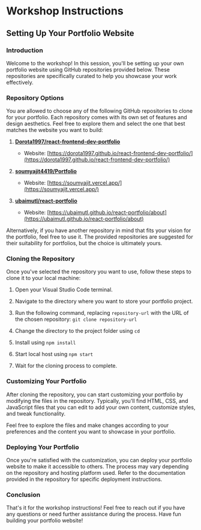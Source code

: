 # Workshop Instructions

## Setting Up Your Portfolio Website

### Introduction

Welcome to the workshop! In this session, you'll be setting up your own portfolio website using GitHub repositories provided below. These repositories are specifically curated to help you showcase your work effectively.

### Repository Options

You are allowed to choose any of the following GitHub repositories to clone for your portfolio. Each repository comes with its own set of features and design aesthetics. Feel free to explore them and select the one that best matches the website you want to build:

1. **[Dorota1997/react-frontend-dev-portfolio](https://github.com/Dorota1997/react-frontend-dev-portfolio.git)**
   - Website: [https://dorota1997.github.io/react-frontend-dev-portfolio/](https://dorota1997.github.io/react-frontend-dev-portfolio/)

2. **[soumyajit4419/Portfolio](https://github.com/soumyajit4419/Portfolio)**
   - Website: [https://soumyajit.vercel.app/](https://soumyajit.vercel.app/)

3. **[ubaimutl/react-portfolio](https://github.com/ubaimutl/react-portfolio.git)**
   - Website: [https://ubaimutl.github.io/react-portfolio/about](https://ubaimutl.github.io/react-portfolio/about)

Alternatively, if you have another repository in mind that fits your vision for the portfolio, feel free to use it. The provided repositories are suggested for their suitability for portfolios, but the choice is ultimately yours.

### Cloning the Repository

Once you've selected the repository you want to use, follow these steps to clone it to your local machine:

1. Open your Visual Studio Code terminal.
2. Navigate to the directory where you want to store your portfolio project.
3. Run the following command, replacing `repository-url` with the URL of the chosen repository: `git clone repository-url`
4. Change the directory to the project folder using `cd`
5. Install using `npm install`
6. Start local host using `npm start`

7. Wait for the cloning process to complete.

### Customizing Your Portfolio

After cloning the repository, you can start customizing your portfolio by modifying the files in the repository. Typically, you'll find HTML, CSS, and JavaScript files that you can edit to add your own content, customize styles, and tweak functionality.

Feel free to explore the files and make changes according to your preferences and the content you want to showcase in your portfolio.

### Deploying Your Portfolio

Once you're satisfied with the customization, you can deploy your portfolio website to make it accessible to others. The process may vary depending on the repository and hosting platform used. Refer to the documentation provided in the repository for specific deployment instructions.

### Conclusion

That's it for the workshop instructions! Feel free to reach out if you have any questions or need further assistance during the process. Have fun building your portfolio website!





